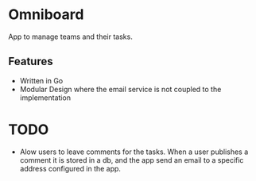# Omniboard
App to manage teams and their tasks.
## Features
- Written in Go
- Modular Design where the email service is not coupled to the implementation
# TODO
- Alow users to leave comments for the tasks. When a user publishes a comment it is stored in a db, and the app send an email to a specific address configured in the app.

